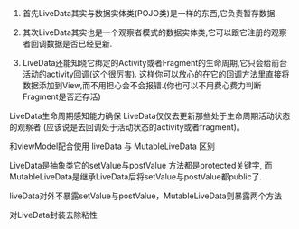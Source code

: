 1. 首先LiveData其实与数据实体类(POJO类)是一样的东西,它负责暂存数据.

2. 其次LiveData其实也是一个观察者模式的数据实体类,它可以跟它注册的观察者回调数据是否已经更新.

3. LiveData还能知晓它绑定的Activity或者Fragment的生命周期,它只会给前台活动的activity回调(这个很厉害).
这样你可以放心的在它的回调方法里直接将数据添加到View,而不用担心会不会报错.(你也可以不用费心费力判断Fragment是否还存活)

LiveData生命周期感知能力确保 LiveData仅仅去更新那些处于生命周期活动状态的观察者
(应该说是去回调处于活动状态的activity或者fragment)。
    
和viewModel配合使用
liveData 与 MutableLiveData 区别
      
LiveData是抽象类它的setValue与postValue 方法都是protected关键字,
而MutableLiveData是继承LiveData后将setValue与postValue都public了.

liveData对外不暴露setValue与postValue，MutableLiveData则暴露两个方法
      
对LiveData封装去除粘性